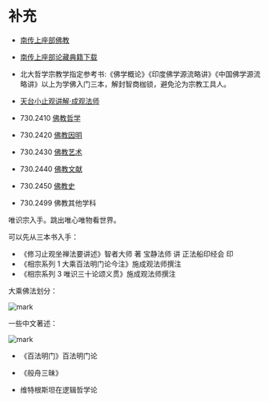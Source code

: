 # 补充

- [南传上座部佛教](http://theravadins.com/)
- [南传上座部论藏典籍下载](http://dhamma.sutta.org/index7-abhidhamma.html)



- 北大哲学宗教学指定参考书:《佛学概论》《印度佛学源流略讲》《中国佛学源流略讲》以上为学佛入门三本，解封智商枷锁，避免沦为宗教工具人。



- [天台小止观讲解·成观法师](http://read.goodweb.net.cn/news/news_more.asp?lm2=1743&open=_blank&tj=0&hot=0)



- 730.2410 [佛教哲学](https://zh.wikipedia.org/w/index.php?title=佛教哲学&action=edit&redlink=1)
- 730.2420 [佛教因明](https://zh.wikipedia.org/w/index.php?title=佛教因明&action=edit&redlink=1)
- 730.2430 [佛教艺术](https://zh.wikipedia.org/wiki/佛教藝術)
- 730.2440 [佛教文献](https://zh.wikipedia.org/w/index.php?title=佛教文献&action=edit&redlink=1)
- 730.2450 [佛教史](https://zh.wikipedia.org/wiki/佛教史)
- 730.2499 佛教其他学科





唯识宗入手。跳出唯心唯物看世界。

可以先从三本书入手：

- 《修习止观坐禅法要讲述》智者大师 著 宝静法师 讲 正法船印经会 印
- 《相宗系列 1 大乘百法明门论今注》施成观法师撰注
- 《相宗系列 3 唯识三十论颂义贯》施成观法师撰注

大乘佛法划分：

![mark](http://images.iterate.site/blog/image/20191213/gv4GhtRkMP5C.png?imageslim)

一些中文著述：

![mark](http://images.iterate.site/blog/image/20191213/IzVxwwPvx8om.png?imageslim)




- 《百法明门》百法明门论
- 《般舟三昧》


- 维特根斯坦在逻辑哲学论